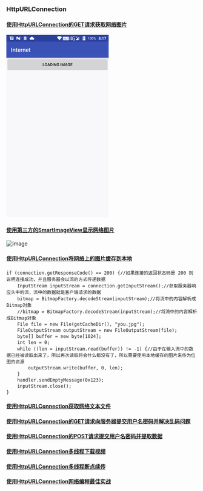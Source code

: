 ### HttpURLConnection
#### [使用HttpURLConnection的GET请求获取网络图片](https://github.com/ningbaoqi/ComputerNetWork/commit/85a1c924976b28f2bef8de1ae39f06d5a8f003ed)

![image](https://github.com/ningbaoqi/ComputerNetWork/blob/master/gif/b1.gif)

#### [使用第三方的SmartImageView显示网络图片](https://github.com/ningbaoqi/ComputerNetWork/commit/4e67260e90fc0fda49a344af62b0db4c25f7efde)

![image](https://github.com/ningbaoqi/ComputerNetWork/blob/master/gif/b2.gif)

#### [使用HttpURLConnection将网络上的图片缓存到本地]()
```
if (connection.getResponseCode() == 200) {//如果连接的返回状态码是 200 则说明连接成功，并且服务器会以流的方式传递数据
    InputStream inputStream = connection.getInputStream();//获取服务器响应头中的流，流中的数据就是客户端请求的数据
    bitmap = BitmapFactory.decodeStream(inputStream);//将流中的内容解析成Bitmap对象
    //bitmap = BitmapFactory.decodeStream(inputStream);//将流中的内容解析成Bitmap对象
    File file = new File(getCacheDir(), "you.jpg");
    FileOutputStream outputStream = new FileOutputStream(file);
    byte[] buffer = new byte[1024];
    int len = 0;
    while ((len = inputStream.read(buffer)) != -1) {//由于在输入流中的数据已经被读取出来了，所以再次读取将会什么都没有了，所以需要使用本地缓存的图片来作为位图的资源
        outputStream.write(buffer, 0, len);
    }
    handler.sendEmptyMessage(0x123);
    inputStream.close();
}
```

#### [使用HttpURLConnection获取网络文本文件](https://github.com/ningbaoqi/ComputerNetWork/commit/b6ae7214f1d177106dfb79f46dd183b05d7078dc)
#### [使用HttpURLConnection的GET请求向服务器提交用户名密码并解决乱码问题](https://github.com/ningbaoqi/ComputerNetWork/commit/51cefc8c0f134e8cec3d2bf0672121f62a1b3a51)
#### [使用HttpURLConnection的POST请求提交用户名密码并提取数据](https://github.com/ningbaoqi/ComputerNetWork/commit/563f25c3cdb6842e05e26cc2d8e62c7a5480e9c8)
#### [使用HttpURLConnection多线程下载视频](https://github.com/ningbaoqi/ComputerNetWork/commit/a1a00d6ea1a0b4e86726d6905d0626da868d82bb)
#### [使用HttpURLConnection多线程断点续传](https://github.com/ningbaoqi/ComputerNetWork/commit/5c4d959e6c8caf64fa3b0930dd7ed4e74c9c1011)
#### [使用HttpURLConnection网络编程最佳实战](https://github.com/ningbaoqi/ComputerNetWork/commit/41d3ee849044e5b581edaab737157e6c8dec7696)
